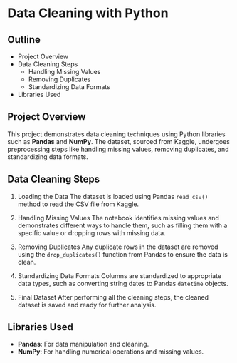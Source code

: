 # Data Cleaning with Python



## Outline

- Project Overview
- Data Cleaning Steps
    - Handling Missing Values
    - Removing Duplicates
    - Standardizing Data Formats
- Libraries Used


## Project Overview
This project demonstrates data cleaning techniques using Python libraries such as **Pandas** and **NumPy**. The dataset, sourced from Kaggle, undergoes preprocessing steps like handling missing values, removing duplicates, and standardizing data formats. 

## Data Cleaning Steps
1. Loading the Data
The dataset is loaded using Pandas `read_csv()` method to read the CSV file from Kaggle.

2. Handling Missing Values
The notebook identifies missing values and demonstrates different ways to handle them, such as filling them with a specific value or dropping rows with missing data.

3. Removing Duplicates
Any duplicate rows in the dataset are removed using the `drop_duplicates()` function from Pandas to ensure the data is clean.

4. Standardizing Data Formats
Columns are standardized to appropriate data types, such as converting string dates to Pandas `datetime` objects.

5. Final Dataset
After performing all the cleaning steps, the cleaned dataset is saved and ready for further analysis.

## Libraries Used
- **Pandas**: For data manipulation and cleaning.
- **NumPy**: For handling numerical operations and missing values.
